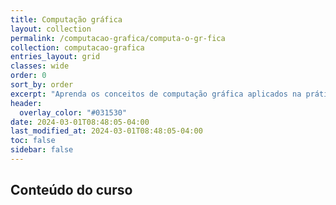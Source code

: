 ```yaml
---
title: Computação gráfica
layout: collection
permalink: /computacao-grafica/computa-o-gr-fica
collection: computacao-grafica
entries_layout: grid
classes: wide
order: 0
sort_by: order
excerpt: "Aprenda os conceitos de computação gráfica aplicados na prática usando o Unreal Engine e o Autodesk Maya."
header:
  overlay_color: "#031530"
date: 2024-03-01T08:48:05-04:00
last_modified_at: 2024-03-01T08:48:05-04:00
toc: false
sidebar: false
---
```


## Conteúdo do curso

